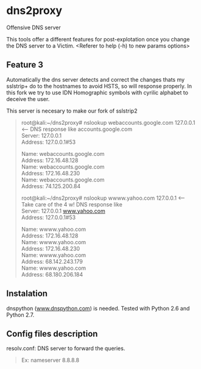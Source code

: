 dns2proxy  
=========  

Offensive DNS server  

This tools offer a different features for post-explotation once you change the DNS server to a Victim.
<Referer to help (-h) to new params options>

Feature 3  
---------  

Automatically the dns server detects and correct the changes thats my sslstrip+ do to the hostnames to avoid HSTS, so will response properly.
In this fork we try to use IDN Homographic symbols with cyrilic alphabet to deceive the user.

This server is necesary to make our fork of sslstrip2

>root@kali:~/dns2proxy# nslookup webaccounts.google.com 127.0.0.1    <-- DNS response like accounts.google.com  
>Server:         127.0.0.1  
>Address:        127.0.0.1#53  
>  
>Name:   webaccounts.google.com  
>Address: 172.16.48.128  
>Name:   webaccounts.google.com  
>Address: 172.16.48.230  
>Name:   webaccounts.google.com  
>Address: 74.125.200.84  
>  
>root@kali:~/dns2proxy# nslookup wwww.yahoo.com 127.0.0.1            <-- Take care of the 4 w! DNS response like  
>Server:         127.0.0.1                                                     www.yahoo.com  
>Address:        127.0.0.1#53  
>  
>Name:   wwww.yahoo.com  
>Address: 172.16.48.128  
>Name:   wwww.yahoo.com  
>Address: 172.16.48.230  
>Name:   wwww.yahoo.com  
>Address: 68.142.243.179  
>Name:   wwww.yahoo.com  
>Address: 68.180.206.184  


Instalation  
-----------  

dnspython (www.dnspython.com) is needed.
Tested with Python 2.6 and Python 2.7.


Config files description
------------------------
resolv.conf: DNS server to forward the queries.
>Ex:
>nameserver 8.8.8.8
